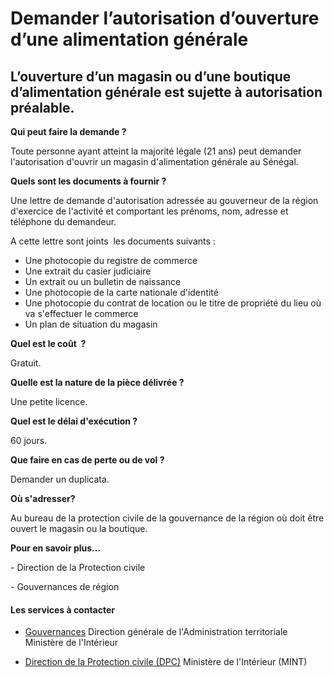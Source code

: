 # Demander l’autorisation d’ouverture d’une alimentation générale

L’ouverture d’un magasin ou d’une boutique d’alimentation générale est sujette à autorisation préalable.
--------------------------------------------------------------------------------------------------------

**Qui peut faire la demande ?**

Toute personne ayant atteint la majorité légale (21 ans) peut demander l'autorisation d'ouvrir un magasin d'alimentation générale au Sénégal.

**Quels sont les documents à fournir ?**

Une lettre de demande d'autorisation adressée au gouverneur de la région d'exercice de l'activité et comportant les prénoms, nom, adresse et téléphone du demandeur.

A cette lettre sont joints  les documents suivants :

*   Une photocopie du registre de commerce
*   Une extrait du casier judiciaire
*   Un extrait ou un bulletin de naissance
*   Une photocopie de la carte nationale d'identité
*   Une photocopie du contrat de location ou le titre de propriété du lieu où va s'effectuer le commerce
*   Un plan de situation du magasin  
    

**Quel est le coût  ?**

Gratuit.  
  
**Quelle est la nature de la pièce délivrée ?**  
  
Une petite licence.  

**Quel est le délai d'exécution ?**

60 jours.  

**Que faire en cas de perte ou de vol ?**

Demander un duplicata.

**Où s'adresser?**

Au bureau de la protection civile de la gouvernance de la région où doit être ouvert le magasin ou la boutique.

**Pour en savoir plus...**

\- Direction de la Protection civile

\- Gouvernances de région

#### Les services à contacter

*   [Gouvernances](../../../services/gouvernances.md) Direction générale de l'Administration territoriale  
    Ministère de l'Intérieur  
    
*   [Direction de la Protection civile (DPC)](../../../services/direction-de-la-protection-civile-dpc.md) Ministère de l'Intérieur (MINT)